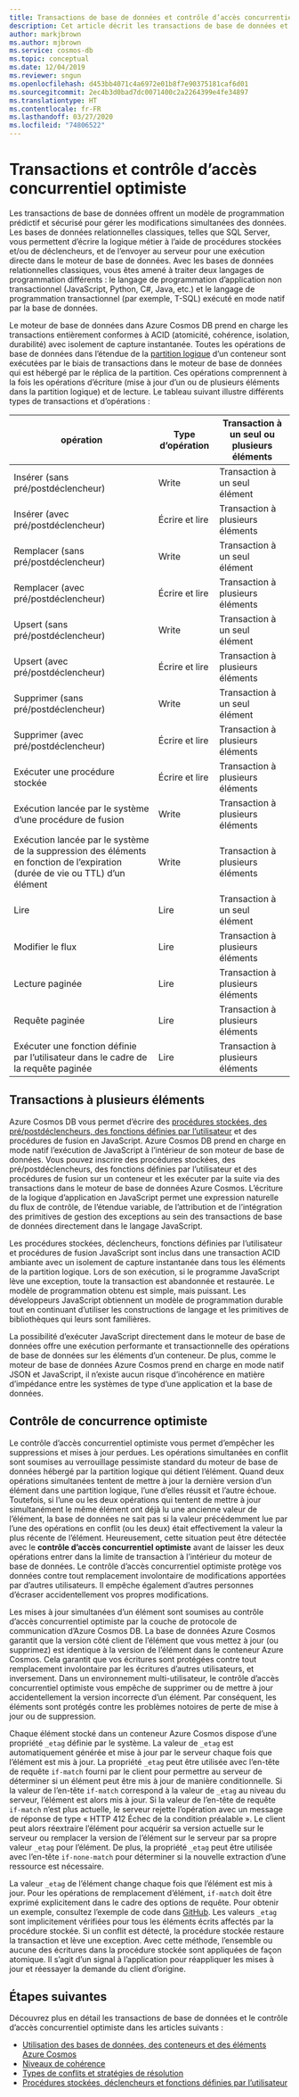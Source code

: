 ```yaml
---
title: Transactions de base de données et contrôle d’accès concurrentiel optimiste dans Azure Cosmos DB
description: Cet article décrit les transactions de base de données et le contrôle d’accès concurrentiel optimiste dans Azure Cosmos DB
author: markjbrown
ms.author: mjbrown
ms.service: cosmos-db
ms.topic: conceptual
ms.date: 12/04/2019
ms.reviewer: sngun
ms.openlocfilehash: d453bb4071c4a6972e01b8f7e90375181caf6d01
ms.sourcegitcommit: 2ec4b3d0bad7dc0071400c2a2264399e4fe34897
ms.translationtype: HT
ms.contentlocale: fr-FR
ms.lasthandoff: 03/27/2020
ms.locfileid: "74806522"
---
```

# <a name="transactions-and-optimistic-concurrency-control"></a>Transactions et contrôle d’accès concurrentiel optimiste

Les transactions de base de données offrent un modèle de programmation prédictif et sécurisé pour gérer les modifications simultanées des données. Les bases de données relationnelles classiques, telles que SQL Server, vous permettent d’écrire la logique métier à l’aide de procédures stockées et/ou de déclencheurs, et de l’envoyer au serveur pour une exécution directe dans le moteur de base de données. Avec les bases de données relationnelles classiques, vous êtes amené à traiter deux langages de programmation différents : le langage de programmation d’application non transactionnel (JavaScript, Python, C#, Java, etc.) et le langage de programmation transactionnel (par exemple, T-SQL) exécuté en mode natif par la base de données.

Le moteur de base de données dans Azure Cosmos DB prend en charge les transactions entièrement conformes à ACID (atomicité, cohérence, isolation, durabilité) avec isolement de capture instantanée. Toutes les opérations de base de données dans l’étendue de la [partition logique](partition-data.md) d’un conteneur sont exécutées par le biais de transactions dans le moteur de base de données qui est hébergé par le réplica de la partition. Ces opérations comprennent à la fois les opérations d’écriture (mise à jour d’un ou de plusieurs éléments dans la partition logique) et de lecture. Le tableau suivant illustre différents types de transactions et d’opérations :

| **opération**  | **Type d’opération** | **Transaction à un seul ou plusieurs éléments** |
|---------|---------|---------|
| Insérer (sans pré/postdéclencheur) | Write | Transaction à un seul élément |
| Insérer (avec pré/postdéclencheur) | Écrire et lire | Transaction à plusieurs éléments |
| Remplacer (sans pré/postdéclencheur) | Write | Transaction à un seul élément |
| Remplacer (avec pré/postdéclencheur) | Écrire et lire | Transaction à plusieurs éléments |
| Upsert (sans pré/postdéclencheur) | Write | Transaction à un seul élément |
| Upsert (avec pré/postdéclencheur) | Écrire et lire | Transaction à plusieurs éléments |
| Supprimer (sans pré/postdéclencheur) | Write | Transaction à un seul élément |
| Supprimer (avec pré/postdéclencheur) | Écrire et lire | Transaction à plusieurs éléments |
| Exécuter une procédure stockée | Écrire et lire | Transaction à plusieurs éléments |
| Exécution lancée par le système d’une procédure de fusion | Write | Transaction à plusieurs éléments |
| Exécution lancée par le système de la suppression des éléments en fonction de l’expiration (durée de vie ou TTL) d’un élément | Write | Transaction à plusieurs éléments |
| Lire | Lire | Transaction à un seul élément |
| Modifier le flux | Lire | Transaction à plusieurs éléments |
| Lecture paginée | Lire | Transaction à plusieurs éléments |
| Requête paginée | Lire | Transaction à plusieurs éléments |
| Exécuter une fonction définie par l’utilisateur dans le cadre de la requête paginée | Lire | Transaction à plusieurs éléments |

## <a name="multi-item-transactions"></a>Transactions à plusieurs éléments

Azure Cosmos DB vous permet d’écrire des [procédures stockées, des pré/postdéclencheurs, des fonctions définies par l’utilisateur](stored-procedures-triggers-udfs.md) et des procédures de fusion en JavaScript. Azure Cosmos DB prend en charge en mode natif l’exécution de JavaScript à l’intérieur de son moteur de base de données. Vous pouvez inscrire des procédures stockées, des pré/postdéclencheurs, des fonctions définies par l’utilisateur et des procédures de fusion sur un conteneur et les exécuter par la suite via des transactions dans le moteur de base de données Azure Cosmos. L’écriture de la logique d’application en JavaScript permet une expression naturelle du flux de contrôle, de l’étendue variable, de l’attribution et de l’intégration des primitives de gestion des exceptions au sein des transactions de base de données directement dans le langage JavaScript.

Les procédures stockées, déclencheurs, fonctions définies par l’utilisateur et procédures de fusion JavaScript sont inclus dans une transaction ACID ambiante avec un isolement de capture instantanée dans tous les éléments de la partition logique. Lors de son exécution, si le programme JavaScript lève une exception, toute la transaction est abandonnée et restaurée. Le modèle de programmation obtenu est simple, mais puissant. Les développeurs JavaScript obtiennent un modèle de programmation durable tout en continuant d’utiliser les constructions de langage et les primitives de bibliothèques qui leurs sont familières.

La possibilité d’exécuter JavaScript directement dans le moteur de base de données offre une exécution performante et transactionnelle des opérations de base de données sur les éléments d’un conteneur. De plus, comme le moteur de base de données Azure Cosmos prend en charge en mode natif JSON et JavaScript, il n’existe aucun risque d’incohérence en matière d’impédance entre les systèmes de type d’une application et la base de données.

## <a name="optimistic-concurrency-control"></a>Contrôle de concurrence optimiste

Le contrôle d’accès concurrentiel optimiste vous permet d’empêcher les suppressions et mises à jour perdues. Les opérations simultanées en conflit sont soumises au verrouillage pessimiste standard du moteur de base de données hébergé par la partition logique qui détient l’élément. Quand deux opérations simultanées tentent de mettre à jour la dernière version d’un élément dans une partition logique, l’une d’elles réussit et l’autre échoue. Toutefois, si l’une ou les deux opérations qui tentent de mettre à jour simultanément le même élément ont déjà lu une ancienne valeur de l’élément, la base de données ne sait pas si la valeur précédemment lue par l’une des opérations en conflit (ou les deux) était effectivement la valeur la plus récente de l’élément. Heureusement, cette situation peut être détectée avec le **contrôle d’accès concurrentiel optimiste** avant de laisser les deux opérations entrer dans la limite de transaction à l’intérieur du moteur de base de données. Le contrôle d’accès concurrentiel optimiste protège vos données contre tout remplacement involontaire de modifications apportées par d’autres utilisateurs. Il empêche également d’autres personnes d’écraser accidentellement vos propres modifications.

Les mises à jour simultanées d’un élément sont soumises au contrôle d’accès concurrentiel optimiste par la couche de protocole de communication d’Azure Cosmos DB. La base de données Azure Cosmos garantit que la version côté client de l’élément que vous mettez à jour (ou supprimez) est identique à la version de l’élément dans le conteneur Azure Cosmos. Cela garantit que vos écritures sont protégées contre tout remplacement involontaire par les écritures d’autres utilisateurs, et inversement. Dans un environnement multi-utilisateur, le contrôle d’accès concurrentiel optimiste vous empêche de supprimer ou de mettre à jour accidentellement la version incorrecte d’un élément. Par conséquent, les éléments sont protégés contre les problèmes notoires de perte de mise à jour ou de suppression.

Chaque élément stocké dans un conteneur Azure Cosmos dispose d’une propriété `_etag` définie par le système. La valeur de `_etag` est automatiquement générée et mise à jour par le serveur chaque fois que l’élément est mis à jour. La propriété `_etag` peut être utilisée avec l’en-tête de requête `if-match` fourni par le client pour permettre au serveur de déterminer si un élément peut être mis à jour de manière conditionnelle. Si la valeur de l’en-tête `if-match` correspond à la valeur de `_etag` au niveau du serveur, l’élément est alors mis à jour. Si la valeur de l’en-tête de requête `if-match` n’est plus actuelle, le serveur rejette l’opération avec un message de réponse de type « HTTP 412 Échec de la condition préalable ». Le client peut alors réextraire l’élément pour acquérir sa version actuelle sur le serveur ou remplacer la version de l’élément sur le serveur par sa propre valeur `_etag` pour l’élément. De plus, la propriété `_etag` peut être utilisée avec l’en-tête `if-none-match` pour déterminer si la nouvelle extraction d’une ressource est nécessaire.

La valeur `_etag` de l’élément change chaque fois que l’élément est mis à jour. Pour les opérations de remplacement d’élément, `if-match` doit être exprimé explicitement dans le cadre des options de requête. Pour obtenir un exemple, consultez l’exemple de code dans [GitHub](https://github.com/Azure/azure-cosmos-dotnet-v3/blob/master/Microsoft.Azure.Cosmos.Samples/Usage/ItemManagement/Program.cs#L578-L674). Les valeurs `_etag` sont implicitement vérifiées pour tous les éléments écrits affectés par la procédure stockée. Si un conflit est détecté, la procédure stockée restaure la transaction et lève une exception. Avec cette méthode, l’ensemble ou aucune des écritures dans la procédure stockée sont appliquées de façon atomique. Il s’agit d’un signal à l’application pour réappliquer les mises à jour et réessayer la demande du client d’origine.

## <a name="next-steps"></a>Étapes suivantes

Découvrez plus en détail les transactions de base de données et le contrôle d’accès concurrentiel optimiste dans les articles suivants :

- [Utilisation des bases de données, des conteneurs et des éléments Azure Cosmos](databases-containers-items.md)
- [Niveaux de cohérence](consistency-levels.md)
- [Types de conflits et stratégies de résolution](conflict-resolution-policies.md)
- [Procédures stockées, déclencheurs et fonctions définies par l’utilisateur](stored-procedures-triggers-udfs.md)
